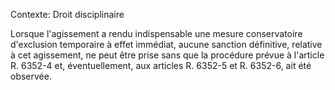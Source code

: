 Contexte: Droit disciplinaire

Lorsque l'agissement a rendu indispensable une mesure conservatoire d'exclusion temporaire à effet immédiat, aucune sanction définitive, relative à cet agissement, ne peut être prise sans que la procédure prévue à l'article R. 6352-4 et, éventuellement, aux articles R. 6352-5 et R. 6352-6, ait été observée.